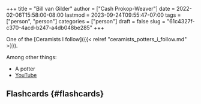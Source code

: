 +++
title = "Bill van Gilder"
author = ["Cash Prokop-Weaver"]
date = 2022-02-06T15:58:00-08:00
lastmod = 2023-09-24T09:55:47-07:00
tags = ["person", "person"]
categories = ["person"]
draft = false
slug = "61c4327f-c370-4acd-b247-a4db048be285"
+++

One of the [Ceramists I follow]({{< relref "ceramists_potters_i_follow.md" >}}).

Among other things:

-   A potter
-   [YouTube](https://www.youtube.com/c/BillvanGilderPottery)


## Flashcards {#flashcards}
